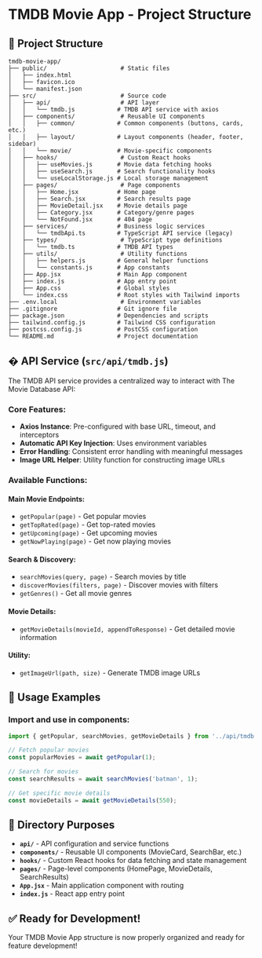 # TMDB Movie App - Project Structure

## 📁 Project Structure

```
tmdb-movie-app/
├── public/                     # Static files
│   ├── index.html
│   ├── favicon.ico
│   └── manifest.json
├── src/                        # Source code
│   ├── api/                    # API layer
│   │   └── tmdb.js            # TMDB API service with axios
│   ├── components/             # Reusable UI components
│   │   ├── common/            # Common components (buttons, cards, etc.)
│   │   ├── layout/            # Layout components (header, footer, sidebar)
│   │   └── movie/             # Movie-specific components
│   ├── hooks/                  # Custom React hooks
│   │   ├── useMovies.js       # Movie data fetching hooks
│   │   ├── useSearch.js       # Search functionality hooks
│   │   └── useLocalStorage.js # Local storage management
│   ├── pages/                  # Page components
│   │   ├── Home.jsx           # Home page
│   │   ├── Search.jsx         # Search results page
│   │   ├── MovieDetail.jsx    # Movie details page
│   │   ├── Category.jsx       # Category/genre pages
│   │   └── NotFound.jsx       # 404 page
│   ├── services/              # Business logic services
│   │   └── tmdbApi.ts         # TypeScript API service (legacy)
│   ├── types/                  # TypeScript type definitions
│   │   └── tmdb.ts            # TMDB API types
│   ├── utils/                  # Utility functions
│   │   ├── helpers.js         # General helper functions
│   │   └── constants.js       # App constants
│   ├── App.jsx                # Main App component
│   ├── index.js               # App entry point
│   ├── App.css                # Global styles
│   └── index.css              # Root styles with Tailwind imports
├── .env.local                  # Environment variables
├── .gitignore                 # Git ignore file
├── package.json               # Dependencies and scripts
├── tailwind.config.js         # Tailwind CSS configuration
├── postcss.config.js          # PostCSS configuration
└── README.md                  # Project documentation
```

## �️ API Service (`src/api/tmdb.js`)

The TMDB API service provides a centralized way to interact with The Movie Database API:

### Core Features:
- **Axios Instance**: Pre-configured with base URL, timeout, and interceptors
- **Automatic API Key Injection**: Uses environment variables
- **Error Handling**: Consistent error handling with meaningful messages
- **Image URL Helper**: Utility function for constructing image URLs

### Available Functions:

#### Main Movie Endpoints:
- `getPopular(page)` - Get popular movies
- `getTopRated(page)` - Get top-rated movies
- `getUpcoming(page)` - Get upcoming movies
- `getNowPlaying(page)` - Get now playing movies

#### Search & Discovery:
- `searchMovies(query, page)` - Search movies by title
- `discoverMovies(filters, page)` - Discover movies with filters
- `getGenres()` - Get all movie genres

#### Movie Details:
- `getMovieDetails(movieId, appendToResponse)` - Get detailed movie information

#### Utility:
- `getImageUrl(path, size)` - Generate TMDB image URLs

## 🚀 Usage Examples

### Import and use in components:
```javascript
import { getPopular, searchMovies, getMovieDetails } from '../api/tmdb';

// Fetch popular movies
const popularMovies = await getPopular(1);

// Search for movies
const searchResults = await searchMovies('batman', 1);

// Get specific movie details
const movieDetails = await getMovieDetails(550);
```

## 📂 Directory Purposes

- **`api/`** - API configuration and service functions
- **`components/`** - Reusable UI components (MovieCard, SearchBar, etc.)
- **`hooks/`** - Custom React hooks for data fetching and state management
- **`pages/`** - Page-level components (HomePage, MovieDetails, SearchResults)
- **`App.jsx`** - Main application component with routing
- **`index.js`** - React app entry point

## ✅ Ready for Development!

Your TMDB Movie App structure is now properly organized and ready for feature development!
